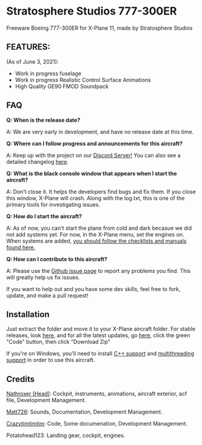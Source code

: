# Stratosphere Studios 777-300ER
Freeware Boeing 777-300ER for X-Plane 11, made by Stratosphere Studios

## FEATURES:

(As of June 3, 2021):

- Work in progress fuselage
- Work in progress Realistic Control Surface Animations
- High Quality GE90 FMOD Soundpack

## FAQ

**Q: When is the release date?**

A: We are very early in development, and have no release date at this time.

**Q: Where can I follow progress and announcements for this aircraft?**

A: Keep up with the project on our [Discord Server!](https://discord.gg/s25sxgwMRt) You can also see a detailed changelog [here](https://github.com/StratosphereStudios/777/commits/main).

**Q: What is the black console window that appears when I start the aircraft?**

A: Don't close it. It helps the developers find bugs and fix them. If you close this window, X-Plane will crash. Along with the log.txt, this is one of the primary tools for investigating issues.

**Q: How do I start the aircraft?**

A: As of now, you can't start the plane from cold and dark becasue we did not add systems yet. For now, in the X-Plane menu, set the engines on. When systems are added, [you should follow the checklists and manuals found here.](https://github.com/StratosphereStudios/777/tree/main/Documentation)

**Q: How can I contribute to this aircraft?**

A: Please use the [Github issue page](https://github.com/StratosphereStudios/777/issues) to report any problems you find. This will greatly help us fix issues.

If you want to help out and you have some dev skills, feel free to fork, update, and make a pull request!

## Installation
Just extract the folder and move it to your X-Plane aircraft folder. For stable releases, look [here](https://github.com/StratosphereStudios/777/releases), and for all the latest updates, go [here](https://github.com/StratosphereStudios/777), click the green "Code" button, then click "Download Zip"

If you're on Windows, you'll need to install [C++ support](https://www.microsoft.com/en-us/download/details.aspx?id=13523) and [multithreading support](https://aka.ms/vs/16/release/vc_redist.x64.exe) in order to use this aircraft.

## Credits
[Nathroxer (Head)](https://github.com/nathroxer): Cockpit, instruments, animations, aircraft exterior, acf file, Development Management.

[Matt726](https://github.com/Matt726-S): Sounds, Documentation, Development Management.

[Crazytimtimtim](https://github.com/crazytimtimtim): Code, Some documenation, Development Management.

Potatohead123: Landing gear, cockpit, engines.
